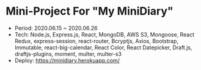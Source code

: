 Mini-Project For "My MiniDiary"
==========

- Period: 2020.06.15 ~ 2020.06.26
- Tech: Node.js, Express.js, React, MongoDB, AWS S3, Mongoose, React Redux, express-session, react-router, Bcryptjs, Axios, Bootstrap, Immutable, react-big-calendar, React Color, React Datepicker, Draft.js, draftjs-plugins, moment, multer, multer-s3
- Deploy: https://minidiary.herokuapp.com/
